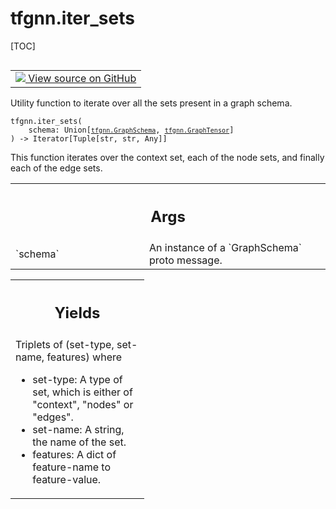 # tfgnn.iter_sets

[TOC]

<!-- Insert buttons and diff -->

<table class="tfo-notebook-buttons tfo-api nocontent" align="left">
<td>
  <a target="_blank" href="https://github.com/tensorflow/gnn/tree/master/tensorflow_gnn/graph/schema_utils.py#L150-L173">
    <img src="https://www.tensorflow.org/images/GitHub-Mark-32px.png" />
    View source on GitHub
  </a>
</td>
</table>



Utility function to iterate over all the sets present in a graph schema.

<pre class="devsite-click-to-copy prettyprint lang-py tfo-signature-link">
<code>tfgnn.iter_sets(
    schema: Union[<a href="../tfgnn/GraphSchema.md"><code>tfgnn.GraphSchema</code></a>, <a href="../tfgnn/GraphTensor.md"><code>tfgnn.GraphTensor</code></a>]
) -> Iterator[Tuple[str, str, Any]]
</code></pre>



<!-- Placeholder for "Used in" -->

This function iterates over the context set, each of the node sets, and
finally each of the edge sets.

<!-- Tabular view -->
 <table class="responsive fixed orange">
<colgroup><col width="214px"><col></colgroup>
<tr><th colspan="2"><h2 class="add-link">Args</h2></th></tr>

<tr>
<td>
`schema`
</td>
<td>
An instance of a `GraphSchema` proto message.
</td>
</tr>
</table>



<!-- Tabular view -->
 <table class="responsive fixed orange">
<colgroup><col width="214px"><col></colgroup>
<tr><th colspan="2"><h2 class="add-link">Yields</h2></th></tr>
<tr class="alt">
<td colspan="2">
Triplets of (set-type, set-name, features) where

* set-type: A type of set, which is either of "context", "nodes" or "edges".
* set-name: A string, the name of the set.
* features: A dict of feature-name to feature-value.
</td>
</tr>

</table>

